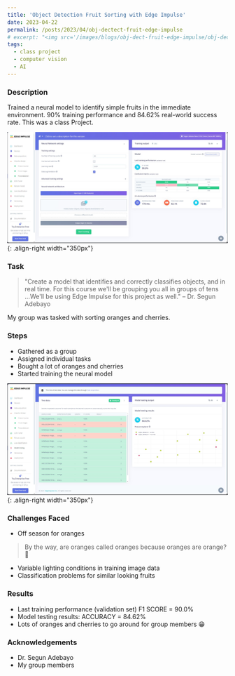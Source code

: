 ```yaml
---
title: 'Object Detection Fruit Sorting with Edge Impulse'
date: 2023-04-22  
permalink: /posts/2023/04/obj-dectect-fruit-edge-impulse
# excerpt: "<img src='/images/blogs/obj-dect-fruit-edge-impulse/obj-dect-fruit-edge-impulse-real-world.jpeg'>"
tags:
  - class project
  - computer vision
  - AI
---
```


### Description
Trained a neural model to identify simple fruits in the immediate environment. 90% training performance and 84.62% real-world success rate. This was a class Project.

![Testing Data Results](/images/blogs/obj-dect-fruit-edge-impulse/obj-dect-fruit-edge-impulse-testing.jpeg){: .align-right width="350px"}
### Task
> "Create a model that identifies and correctly classifies objects, and in real time. For this course we'll be grouping you all in groups of tens <br/>...We'll be using Edge Impulse for this project as well." &#8211; Dr. Segun Adebayo

My group was tasked with sorting oranges and cherries.

### Steps
* Gathered as a group
* Assigned individual tasks
* Bought a lot of oranges and cherries
* Started training the neural model

![Real-world Data Results](/images/blogs/obj-dect-fruit-edge-impulse/obj-dect-fruit-edge-impulse-real-world.jpeg){: .align-right width="350px"}

### Challenges Faced
* Off season for oranges
>By the way, are oranges called oranges because oranges are orange?👀
* Variable lighting conditions in training image data
* Classification problems for similar looking fruits

### Results
* Last training performance (validation set) F1 SCORE = 90.0%
* Model testing results: ACCURACY = 84.62%
* Lots of oranges and cherries to go around for group members 😁

### Acknowledgements
* Dr. Segun Adebayo
* My group members